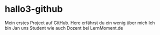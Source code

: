 # hallo3-github
Mein erstes Project auf GitHub. Here erfährst du ein wenig über mich
Ich bin Jan uns Student wie auch Dozent bei LernMoment.de
